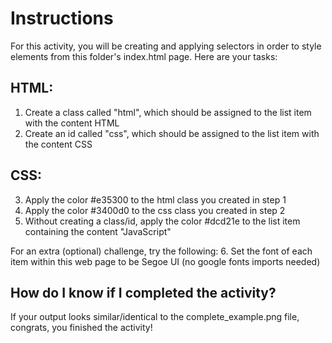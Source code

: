 # Instructions
For this activity, you will be creating and applying selectors in order to style elements from this folder's index.html page. Here are your tasks:

## HTML:
1. Create a class called "html", which should be assigned to the list item with the content HTML
2. Create an id called "css", which should be assigned to the list item with the content CSS

## CSS:
3. Apply the color #e35300 to the html class you created in step 1
4. Apply the color #3400d0 to the css class you created in step 2
5. Without creating a class/id, apply the color #dcd21e to the list item containing the content "JavaScript"

For an extra (optional) challenge, try the following:
6. Set the font of each item within this web page to be Segoe UI (no google fonts imports needed)


## How do I know if I completed the activity?
If your output looks similar/identical to the complete_example.png file, congrats, you finished the activity! 
